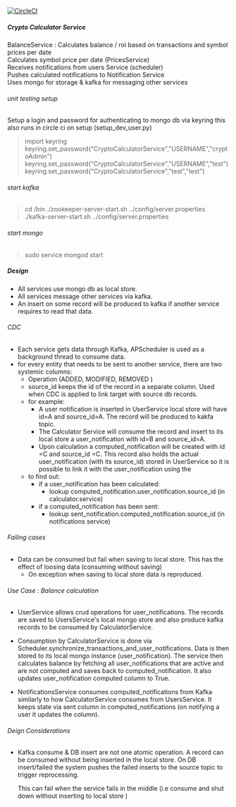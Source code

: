 

[![CircleCI](https://circleci.com/gh/athanikos/CryptoCalculatorService.svg?style=shield&circle-token=a7ee6cc5bd4367ac7d9c05ad2a5427d8068705c5)](https://app.circleci.com/pipelines/github/athanikos/CryptoCalculatorService)


##### Crypto Calculator Service
BalanceService : Calculates balance / roi based on transactions and symbol prices per date  
Calculates symbol price per date  (PricesService)   
Receives notifications from users Service (scheduler)   
Pushes calculated notifications  to Notification Service    
Uses mongo for storage & kafka for messaging other services

###### unit testing setup 
Setup a login and password for authenticating to mongo db via keyring
this also runs in circle ci on setup (setup_dev_user.py)
> import keyring    
> keyring.set_password("CryptoCalculatorService","USERNAME","cryptoAdmin")
> keyring.set_password("CryptoCalculatorService","USERNAME","test")
> keyring.set_password("CryptoCalculatorService","test","test")


###### start kafka     
> cd <kafkadir>/bin 
> ./zookeeper-server-start.sh ../config/server.properties 
> ./kafka-server-start.sh ../config/server.properties 
###### start mongo 
> sudo service mongod start 


##### Design  
* All services use mongo db as local store.
* All services message other services via kafka. 
* An insert on some record will be produced to kafka if another service requires to read that data.

###### CDC
* Each service gets data through Kafka, APScheduler is used as a background thread to consume data.
* for every entity that needs to be sent to another service, there are two systemic columns:
    * Operation (ADDED, MODIFIED, REMOVED ) 
    * source_id keeps the id of the record in a separate column. Used when CDC is applied to link target with source db records.
    * for example:
        * A user notification is inserted in UserService local store will have id=A and source_id=A. The record will be produced to kakfa topic.
        * The Calculator Service will consume the record and insert to its local store a user_notification with id=B and source_id=A.
        * Upon calculation a computed_notification will be created with id =C and source_id =C. 
        This record also holds the actual user_notification (with its source_id) stored in UserService so it is possible to link it with the user_notification using the
    * to find out:
        * if a user_notification has been calculated:
            * lookup computed_notification.user_notification.source_id (in calculator.service)
        * if a computed_notification has been sent:
            * lookup sent_notification.computed_notification.source_id (in notifications service)
         

###### Failing cases 

* Data can be consumed but fail when saving to local store. This has the effect of loosing data (consuming without saving)
    * On exception when saving to local store data is reproduced.

 





###### Use Case : Balance calculation 

* UserService allows crud operations for user_notifications. The records are saved to UsersService's local mongo store 
  and also produce kafka records to be consumed by CalculatorService.  

* Consumption by CalculatorService is done via Scheduler.synchronize_transactions_and_user_notifications. 
  Data is then stored to its local mongo instance (user_notification).
  The service then calculates balance by fetching all user_notifications that are active and are not computed 
  and saves back to computed_notification.
  It also updates user_notification computed column to True.
      
* NotificationsService consumes computed_notifications from Kafka similarly to how CalculatorService consumes from UsersService.
  It keeps state via sent column in computed_notifications (on notifying a user it updates the column).
  



###### Deign Considerations 

*   Kafka consume & DB insert are not one atomic operation. A record can be consumed without being inserted in the local store.
    On DB insert/failed the system pushes the failed inserts to the source topic to trigger reprocessing.
    
    This can fail when the service fails in the middle (i.e consume and shut down without inserting to local store )
  


         